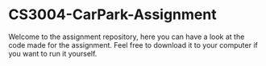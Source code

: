 # CS3004-CarPark-Assignment
Welcome to the assignment repository, here you can have a look at the code made for the assignment. Feel free to download it to your computer if you want to run it yourself.
